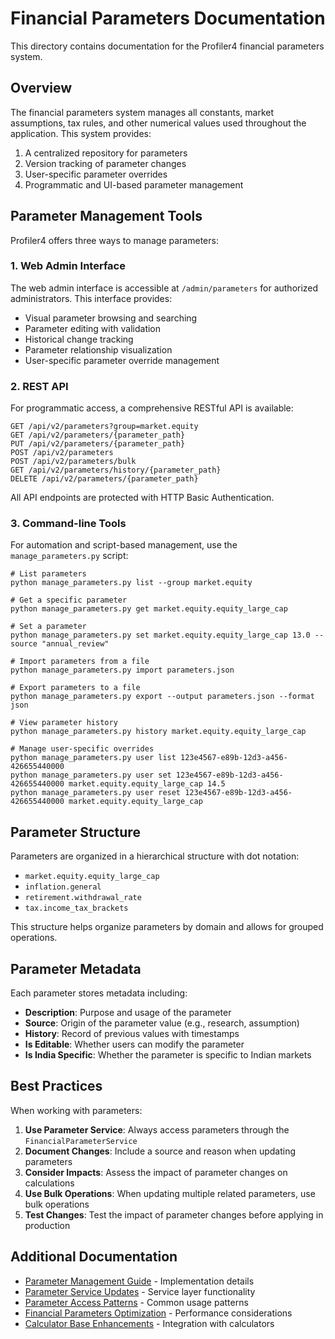 # Financial Parameters Documentation

This directory contains documentation for the Profiler4 financial parameters system.

## Overview

The financial parameters system manages all constants, market assumptions, tax rules, and other numerical values used throughout the application. This system provides:

1. A centralized repository for parameters
2. Version tracking of parameter changes
3. User-specific parameter overrides 
4. Programmatic and UI-based parameter management

## Parameter Management Tools

Profiler4 offers three ways to manage parameters:

### 1. Web Admin Interface

The web admin interface is accessible at `/admin/parameters` for authorized administrators. 
This interface provides:

- Visual parameter browsing and searching
- Parameter editing with validation
- Historical change tracking
- Parameter relationship visualization
- User-specific parameter override management

### 2. REST API

For programmatic access, a comprehensive RESTful API is available:

```
GET /api/v2/parameters?group=market.equity
GET /api/v2/parameters/{parameter_path}
PUT /api/v2/parameters/{parameter_path}
POST /api/v2/parameters
POST /api/v2/parameters/bulk
GET /api/v2/parameters/history/{parameter_path}
DELETE /api/v2/parameters/{parameter_path}
```

All API endpoints are protected with HTTP Basic Authentication.

### 3. Command-line Tools

For automation and script-based management, use the `manage_parameters.py` script:

```
# List parameters 
python manage_parameters.py list --group market.equity

# Get a specific parameter
python manage_parameters.py get market.equity.equity_large_cap

# Set a parameter
python manage_parameters.py set market.equity.equity_large_cap 13.0 --source "annual_review"

# Import parameters from a file
python manage_parameters.py import parameters.json

# Export parameters to a file
python manage_parameters.py export --output parameters.json --format json

# View parameter history
python manage_parameters.py history market.equity.equity_large_cap

# Manage user-specific overrides
python manage_parameters.py user list 123e4567-e89b-12d3-a456-426655440000
python manage_parameters.py user set 123e4567-e89b-12d3-a456-426655440000 market.equity.equity_large_cap 14.5
python manage_parameters.py user reset 123e4567-e89b-12d3-a456-426655440000 market.equity.equity_large_cap
```

## Parameter Structure

Parameters are organized in a hierarchical structure with dot notation:

- `market.equity.equity_large_cap`
- `inflation.general`
- `retirement.withdrawal_rate`
- `tax.income_tax_brackets`

This structure helps organize parameters by domain and allows for grouped operations.

## Parameter Metadata

Each parameter stores metadata including:

- **Description**: Purpose and usage of the parameter
- **Source**: Origin of the parameter value (e.g., research, assumption)
- **History**: Record of previous values with timestamps
- **Is Editable**: Whether users can modify the parameter
- **Is India Specific**: Whether the parameter is specific to Indian markets

## Best Practices

When working with parameters:

1. **Use Parameter Service**: Always access parameters through the `FinancialParameterService`
2. **Document Changes**: Include a source and reason when updating parameters
3. **Consider Impacts**: Assess the impact of parameter changes on calculations
4. **Use Bulk Operations**: When updating multiple related parameters, use bulk operations
5. **Test Changes**: Test the impact of parameter changes before applying in production

## Additional Documentation

- [Parameter Management Guide](PARAMETER_MANAGEMENT_GUIDE.md) - Implementation details
- [Parameter Service Updates](PARAMETER_SERVICE_UPDATES.md) - Service layer functionality
- [Parameter Access Patterns](Parameter_Access_Patterns.md) - Common usage patterns
- [Financial Parameters Optimization](FINANCIAL_PARAMETERS_OPTIMIZATION.md) - Performance considerations
- [Calculator Base Enhancements](CALCULATOR_BASE_ENHANCEMENTS.md) - Integration with calculators